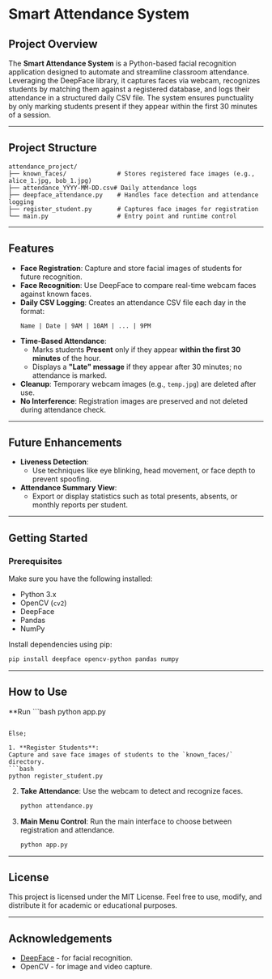 # Smart Attendance System

## Project Overview

The **Smart Attendance System** is a Python-based facial recognition application designed to automate and streamline classroom attendance. Leveraging the DeepFace library, it captures faces via webcam, recognizes students by matching them against a registered database, and logs their attendance in a structured daily CSV file. The system ensures punctuality by only marking students present if they appear within the first 30 minutes of a session.

---

## Project Structure

```
attendance_project/
├── known_faces/              # Stores registered face images (e.g., alice_1.jpg, bob_1.jpg)
├── attendance_YYYY-MM-DD.csv# Daily attendance logs
├── deepface_attendance.py    # Handles face detection and attendance logging
├── register_student.py       # Captures face images for registration
└── main.py                   # Entry point and runtime control
```

---

## Features

- **Face Registration**: Capture and store facial images of students for future recognition.
- **Face Recognition**: Use DeepFace to compare real-time webcam faces against known faces.
- **Daily CSV Logging**: Creates an attendance CSV file each day in the format:
  ```
  Name | Date | 9AM | 10AM | ... | 9PM
  ```
- **Time-Based Attendance**:
  - Marks students **Present** only if they appear **within the first 30 minutes** of the hour.
  - Displays a **"Late" message** if they appear after 30 minutes; no attendance is marked.
- **Cleanup**: Temporary webcam images (e.g., `temp.jpg`) are deleted after use.
- **No Interference**: Registration images are preserved and not deleted during attendance check.

---

## Future Enhancements

- **Liveness Detection**:
  - Use techniques like eye blinking, head movement, or face depth to prevent spoofing.
- **Attendance Summary View**:
  - Export or display statistics such as total presents, absents, or monthly reports per student.

---

## Getting Started

### Prerequisites

Make sure you have the following installed:

- Python 3.x
- OpenCV (`cv2`)
- DeepFace
- Pandas
- NumPy

Install dependencies using pip:

```bash
pip install deepface opencv-python pandas numpy
```

---

## How to Use

**Run ```bash
   python app.py
   ``` to run the Flask app**

Else;

1. **Register Students**:
   Capture and save face images of students to the `known_faces/` directory.
   ```bash
   python register_student.py
   ```

2. **Take Attendance**:
   Use the webcam to detect and recognize faces.
   ```bash
   python attendance.py
   ```

3. **Main Menu Control**:
   Run the main interface to choose between registration and attendance.
   ```bash
   python app.py
   ```

---

## License

This project is licensed under the MIT License. Feel free to use, modify, and distribute it for academic or educational purposes.

---

## Acknowledgements

- [DeepFace](https://github.com/serengil/deepface) - for facial recognition.
- OpenCV - for image and video capture.
